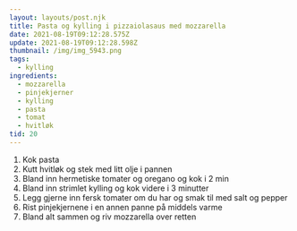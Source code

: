 ```yaml
---
layout: layouts/post.njk
title: Pasta og kylling i pizzaiolasaus med mozzarella
date: 2021-08-19T09:12:28.575Z
update: 2021-08-19T09:12:28.598Z
thumbnail: /img/img_5943.png
tags:
  - kylling
ingredients:
  - mozzarella
  - pinjekjerner
  - kylling
  - pasta
  - tomat
  - hvitløk
tid: 20
---
```

1. Kok pasta
2. Kutt hvitløk og stek med litt olje i pannen
3. Bland inn hermetiske tomater og oregano og kok i 2 min
4. Bland inn strimlet kylling og kok videre i 3 minutter
5. Legg gjerne inn fersk tomater om du har og smak til med salt og pepper
6. Rist pinjekjernene i en annen panne på middels varme
7. Bland alt sammen og riv mozzarella over retten